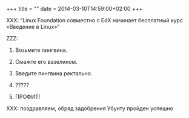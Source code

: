 +++
title = ""
date = 2014-03-10T14:59:00+02:00
+++

XXX: “Linux Foundation совместно с EdX начинает бесплатный курс «Введение в Linux»”


ZZZ: 


1. Возьмите пингвина.


2. Смажте его вазелином.


3. Введите пингвина ректально.


4. ?????


5. ПРОФИТ!


XXX: поздравляем, обряд задобрения Убунту пройден успешно



